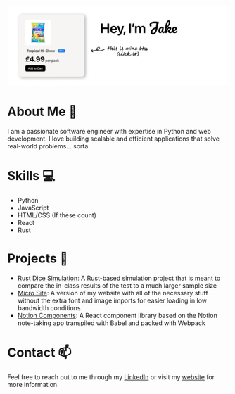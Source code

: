 [![image](./GithubBanner.png)](https://github.com/definiteconfusion/notion-components)

# About Me 👨
I am a passionate software engineer with expertise in Python and web development. I love building scalable and efficient applications that solve real-world problems... sorta


# Skills 💻
- Python
- JavaScript
- HTML/CSS (If these count)
- React
- Rust

# Projects 🚀
- [Rust Dice Simulation](https://github.com/definiteconfusion/dice-sim-rust): A Rust-based simulation project that is meant to compare the in-class results of the test to a much larger sample size
- [Micro Site](https://github.com/definiteconfusion/micro-pages): A version of my website with all of the necessary stuff without the extra font and image imports for easier loading in low bandwidth conditions
- [Notion Components](https://github.com/definiteconfusion/notion-components): A React component library based on the Notion note-taking app transpiled with Babel and packed with Webpack

# Contact 📫
Feel free to reach out to me through my [LinkedIn](https://www.linkedin.com/in/jake-rase-9a28a926a/) or visit my [website](https://jakerase.dev) for more information.